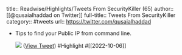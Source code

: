 title:: Readwise/Highlights/Tweets From SecurityKiller (65)
author:: [[@qusaialhaddad on Twitter]]
full-title:: Tweets From SecurityKiller
category:: #tweets
url:: https://twitter.com/qusaialhaddad

- Tips to find your Public IP from command line. 
  
  ![](https://pbs.twimg.com/media/FeOeh45XwAU2wYx.png) ([View Tweet](https://twitter.com/qusaialhaddad/status/1577278610410307584)) #Highlight #[[2022-10-06]]